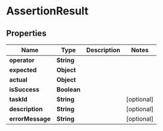 

# AssertionResult


## Properties

| Name | Type | Description | Notes |
|------------ | ------------- | ------------- | -------------|
|**operator** | **String** |  |  |
|**expected** | **Object** |  |  |
|**actual** | **Object** |  |  |
|**isSuccess** | **Boolean** |  |  |
|**taskId** | **String** |  |  [optional] |
|**description** | **String** |  |  [optional] |
|**errorMessage** | **String** |  |  [optional] |



